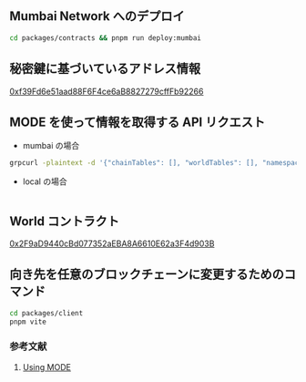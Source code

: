 ## Mumbai Network へのデプロイ

```bash
cd packages/contracts && pnpm run deploy:mumbai
```

## 秘密鍵に基づいているアドレス情報

[0xf39Fd6e51aad88F6F4ce6aB8827279cffFb92266](https://mumbai.polygonscan.com/address/0xf39Fd6e51aad88F6F4ce6aB8827279cffFb92266)

## MODE を使って情報を取得する API リクエスト

- mumbai の場合

```bash
grpcurl -plaintext -d '{"chainTables": [], "worldTables": [], "namespace": {"chainId":"80001", "worldAddress": "0x0b90377Db497D52F580896AC4Af8b4Bc2b7CFEd2"}}' localhost:8545 mode.QueryLayer/StreamState
```

- local の場合

```bash

```

## World コントラクト

[0x2F9aD9440cBd077352aEBA8A6610E62a3F4d903B](https://mumbai.polygonscan.com/address/0x2F9aD9440cBd077352aEBA8A6610E62a3F4d903B)

## 向き先を任意のブロックチェーンに変更するためのコマンド

```bash
cd packages/client
pnpm vite
```



### 参考文献

1. [Using MODE](https://v2.mud.dev/mode)